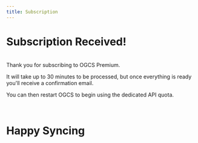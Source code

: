 ```yaml
---
title: Subscription
---
```

# Subscription Received!
<br/>
Thank you for subscribing to OGCS Premium. 

It will take up to 30 minutes to be processed, but once everything is ready you'll receive a confirmation email.

You can then restart OGCS to begin using the dedicated API quota.

<p>&nbsp;</p>

# Happy Syncing
